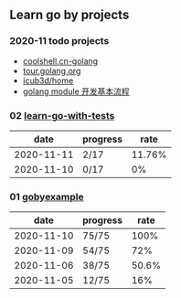 ## Learn go by projects

### 2020-11 todo projects
* [coolshell.cn-golang](https://coolshell.cn/category/proglanguage/go-%e8%af%ad%e8%a8%80)
* [tour.golang.org](https://tour.golang.org/welcome/1)
* [icub3d/home](https://github.com/icub3d/home/)
* [golang module 开发基本流程](https://l1905.github.io/golang%E5%BC%80%E5%8F%91/2019/08/05/golang-mod-build/)


### 02 [learn-go-with-tests](https://quii.gitbook.io/learn-go-with-tests/)
|date|progress|rate|
|----|----|----|
| 2020-11-11 | 2/17 | 11.76% |
| 2020-11-10 | 0/17 | 0% |

### 01 [gobyexample](https://gobyexample-cn.github.io/)
|date|progress|rate|
|----|----|----|
| 2020-11-10 | 75/75 | 100% |
| 2020-11-09 | 54/75 | 72% |
| 2020-11-06 | 38/75 | 50.6% |
| 2020-11-05 | 12/75 | 16% |

